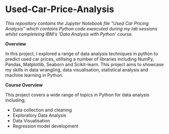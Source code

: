 # Used-Car-Price-Analysis
_This repository contains the Jupyter Notebook file "Used Car Pricing Analysis" which contains Python code exexcuted during my lab sessions whilst completeing IBM's 'Data Analysis with Python' course._

**Overview**

In this project, I explored a range of data analysis techniques in python to predict used car prices, utilising a number of libraries including NumPy, Pandas, Matplotlib, Seaborn and Scikit-learn.
This project aims to showcase my skills in data wrangling, data visualisation, statistical analysis and machine learning in Python.


**Course Overview**

This project covers a wide range of topics in Python for data analysis including;
- Data collection and cleaning
- Exploratory Data Analysis
- Data Visualisation
- Regression model development
